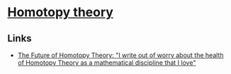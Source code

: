 # [Homotopy theory](https://ncatlab.org/nlab/show/homotopy+theory)

## Links

- [The Future of Homotopy Theory: "I write out of worry about the health of Homotopy Theory as a mathematical discipline that I love"](https://www.reddit.com/r/math/comments/8dvtoh/the_future_of_homotopy_theory_i_write_out_of/)
